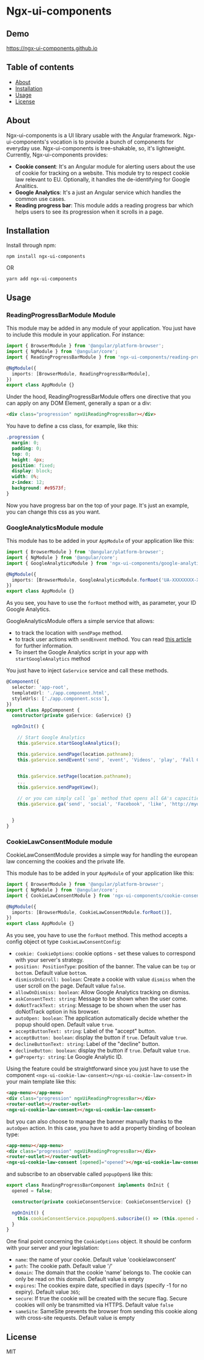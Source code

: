 # Ngx-ui-components

## Demo

https://ngx-ui-components.github.io

## Table of contents

- [About](#about)
- [Installation](#installation)
- [Usage](#usage)
- [License](#license)

## About

Ngx-ui-components is a UI library usable with the Angular framework. Ngx-ui-components's vocation is to provide a bunch of components for everyday use. Ngx-ui-components is tree-shakable, so, it's lightweight. Currently, Ngx-ui-components provides:

- **Cookie consent**: It's an Angular module for alerting users about the use of cookie for tracking on a website. This module try to respect cookie law relevant to EU. Optionally, it handles the de-identifying for Google Analitics.
- **Google Analytics**: It's a just an Angular service which handles the common use cases.
- **Reading progress bar**: This module adds a reading progress bar which helps users to see its progression when it scrolls in a page.

## Installation

Install through npm:

```
npm install ngx-ui-components
```

OR

```
yarn add ngx-ui-components
```

## Usage

### ReadingProgressBarModule Module

This module may be added in any module of your application. You just have to include this module in your application. For instance:

```typescript
import { BrowserModule } from '@angular/platform-browser';
import { NgModule } from '@angular/core';
import { ReadingProgressBarModule } from 'ngx-ui-components/reading-progress-bar';

@NgModule({
  imports: [BrowserModule, ReadingProgressBarModule],
})
export class AppModule {}
```

Under the hood, ReadingProgressBarModule offers one directive that you can apply on any DOM Element, generally a span or a div:

```html
<div class="progression" ngxUiReadingProgressBar></div>
```

You have to define a css class, for example, like this:

```css
.progression {
  margin: 0;
  padding: 0;
  top: 0;
  height: 4px;
  position: fixed;
  display: block;
  width: 0%;
  z-index: 12;
  background: #e9573f;
}
```

Now you have progress bar on the top of your page. It's just an example, you can change this css as you want.

### GoogleAnalyticsModule module

This module has to be added in your `AppModule` of your application like this:

```ts
import { BrowserModule } from '@angular/platform-browser';
import { NgModule } from '@angular/core';
import { GoogleAnalyticsModule } from 'ngx-ui-components/google-analytics';

@NgModule({
  imports: [BrowserModule, GoogleAnalyticsModule.forRoot('UA-XXXXXXXX-X')],
})
export class AppModule {}
```

As you see, you have to use the `forRoot` method with, as parameter, your ID Google Analytics.

GoogleAnalyticsModule offers a simple service that allows:

- to track the location with `sendPage` method.
- to track user actions with `sendEnvent` method. You can read [this article](https://developers.google.com/analytics/devguides/collection/analyticsjs/events) for further information.
- To insert the Google Analytics script in your app with `startGoogleAnalytics` method

You just have to inject `GaService` service and call these methods.

```ts
@Component({
  selector: 'app-root',
  templateUrl: './app.component.html',
  styleUrls: ['./app.component.scss'],
})
export class AppComponent {
  constructor(private gaService: GaService) {}

  ngOnInit() {

    // Start Google Analytics
    this.gaService.startGoogleAnalytics();

    this.gaService.sendPage(location.pathname);
    this.gaService.sendEvent('send', 'event', 'Videos', 'play', 'Fall Campaign');


    this.gaService.setPage(location.pathname);
    ...
    this.gaService.sendPageView();

    // or you can simply call `ga` method that opens all GA's capacities
    this.gaService.ga('send', 'social', 'Facebook', 'like', 'http://myownpersonaldomain.com');


  }
}
```

### CookieLawConsentModule module

CookieLawConsentModule provides a simple way for handling the european law concerning the cookies and the private life.

This module has to be added in your `AppModule` of your application like this:

```ts
import { BrowserModule } from '@angular/platform-browser';
import { NgModule } from '@angular/core';
import { CookieLawConsentModule } from 'ngx-ui-components/cookie-consent';

@NgModule({
  imports: [BrowserModule, CookieLawConsentModule.forRoot()],
})
export class AppModule {}
```

As you see, you have to use the `forRoot` method. This method accepts a config object ot type `CookieLawConsentConfig`:

- `cookie: CookieOptions`: cookie options - set these values to correspond with your server's strategy.
- `position: PositionType`: position of the banner. The value can be `top` or `bottom`. Default value `bottom`.
- `dismissOnScroll: boolean`: Create a cookie with value `dismiss` when the user scroll on the page. Default value `false`.
- `allowOnDismiss: boolean`: Allow Google Analytics tracking on dismiss.
- `askConsentText: string`: Message to be shown when the user come.
- `doNotTrackText: string`: Message to be shown when the user has doNotTrack option in his browser.
- `autoOpen: boolean`: The application automatically decide whether the popup should open. Default value `true`.
- `acceptButtonText: string`: Label of the "accept" button.
- `acceptButton: boolean`: display the button if `true`. Default value `true`.
- `declineButtonText: string`: Label of the "decline" button.
- `declineButton: boolean`: display the button if `true`. Default value `true`.
- `gaProperty: string`: Le Google Analytic ID.

Using the feature could be straightforward since you just have to use the component `<ngx-ui-cookie-law-consent></ngx-ui-cookie-law-consent>` in your main template like this:

```html
<app-menu></app-menu>
<div class="progression" ngxUiReadingProgressBar></div>
<router-outlet></router-outlet>
<ngx-ui-cookie-law-consent></ngx-ui-cookie-law-consent>
```

but you can also choose to manage the banner manually thanks to the `autoOpen` action. In this case, you have to add a property binding of boolean type:

```html
<app-menu></app-menu>
<div class="progression" ngxUiReadingProgressBar></div>
<router-outlet></router-outlet>
<ngx-ui-cookie-law-consent [opened]="opened"></ngx-ui-cookie-law-consent>
```

and subscribe to an observable called `popupOpen$` like this:

```ts
export class ReadingProgressBarComponent implements OnInit {
  opened = false;

  constructor(private cookieConsentService: CookieConsentService) {}

  ngOnInit() {
    this.cookieConsentService.popupOpen$.subscribe(() => (this.opened = true));
  }
}
```

One final point concerning the `CookieOptions` object. It should be conform with your server and your legislation:

- `name`: the name of your cookie. Default value 'cookielawconsent'
- `path`: The cookie path. Default value '/'
- `domain`: The domain that the cookie 'name' belongs to. The cookie can only be read on this domain. Default value is empty
- `expires`: The cookies expire date, specified in days (specify -1 for no expiry). Default value `365`;
- `secure`: If true the cookie will be created with the secure flag. Secure cookies will only be transmitted via HTTPS. Default value `false`
- `sameSite`: SameSite prevents the browser from sending this cookie along with cross-site requests. Default value is empty

## License

MIT
